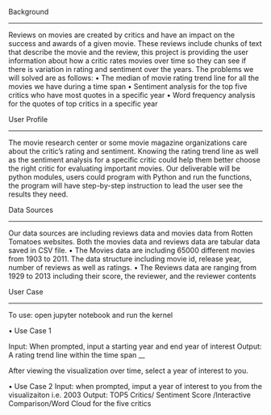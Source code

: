 Background 
___________

Reviews on movies are created by critics and have an impact on the success and awards of a given movie. These reviews include chunks of text that describe the movie and the review, this project is providing the user information about how a critic rates movies over time so they can see if there is variation in rating and sentiment over the years. The problems we will solved are as follows:
•	The median of movie rating trend line for all the movies we have during a time span
•	Sentiment analysis for the top five critics who have most quotes in a specific year
•	Word frequency analysis for the quotes of top critics in a specific year

User Profile
____________
The movie research center or some movie magazine organizations care about the critic’s rating and sentiment. Knowing the rating trend line as well as the sentiment analysis for a specific critic could help them better choose the right critic for evaluating important movies.
Our deliverable will be python modules, users could program with Python and run the functions, the program will have step-by-step instruction to lead the user see the results they need.  

Data Sources
____________
Our data sources are including reviews data and movies data from Rotten Tomatoes websites. Both the movies data and reviews data are tabular data saved in CSV file. 
•	The Movies data are including 65000 different movies from 1903 to 2011. The data structure including movie id, release year, number of reviews as well as ratings. 
•	The Reviews data are ranging from 1929 to 2013 including their score, the reviewer, and the reviewer contents

User Case
___________

To use: open jupyter notebook and run the kernel

•	Use Case 1 

Input:  When prompted, input a starting year and end year of interest
Output: A rating trend line within the time span 
__

After viewing the visualization over time, select a year of interest to you. 

•	Use Case 2
Input:  when prompted, imput a year of interest to you from the visualizaiton
               i.e. 2003
Output: TOP5 Critics/ Sentiment Score /Interactive Comparison/Word Cloud for the five critics 

